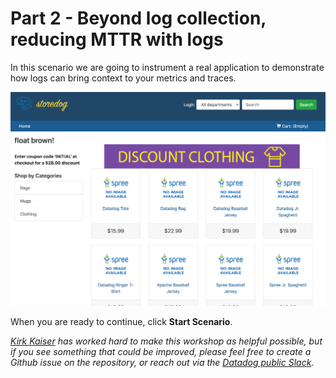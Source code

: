 # Part 2 - Beyond log collection, reducing MTTR with logs

In this scenario we are going to instrument a real application to demonstrate how logs can bring context to your metrics and traces.

![app_homepage](https://raw.githubusercontent.com/l0k0ms/workshops/master/log-workshop-4/images/app_homepage.png)

When you are ready to continue, click **Start Scenario**.

*[Kirk Kaiser](https://twitter.com/burningion) has worked hard to make this workshop as helpful possible, but if you see something that could be improved, please feel free to create a Github issue on the repository, or reach out via the [Datadog public Slack](https://chat.datadoghq.com/).*